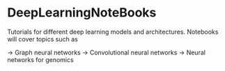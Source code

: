 # DeepLearningNoteBooks

Tutorials for different deep learning models and architectures. Notebooks will cover topics such as

 -> Graph neural networks
 -> Convolutional neural networks
 -> Neural networks for genomics
 
